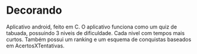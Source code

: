 # Decorando

Aplicativo android, feito em C.
O aplicativo funciona como um quiz de tabuada, possuindo 3 niveis de dificuldade. Cada nivel com tempos mais curtos.
Também possui um ranking e um esquema de conquistas baseados em AcertosXTentativas.
